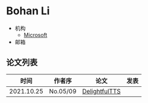 # Bohan Li

- 机构
  - [Microsoft](../Institutions/USA-Microsoft.md)
- 邮箱

## 论文列表

| 时间 | 作者序 | 论文 | 发表 |
|:-:|:-:|---|---|
| 2021.10.25 | No.05/09 | [DelightfulTTS](../Models/TTS2_Acoustic/2021.10.25_DelightfulTTS.md) | 